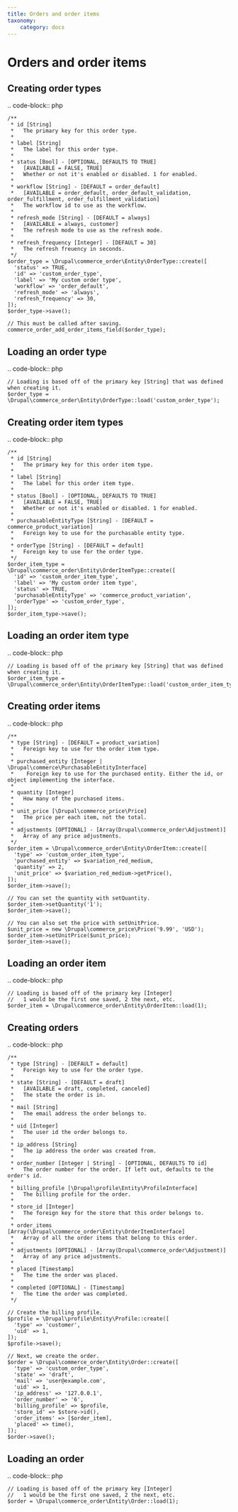 ```yaml
---
title: Orders and order items
taxonomy:
    category: docs
---
```


Orders and order items
======================

Creating order types
--------------------

.. code-block:: php

    /**
     * id [String]
     *   The primary key for this order type.
     *
     * label [String]
     *   The label for this order type.
     *
     * status [Bool] - [OPTIONAL, DEFAULTS TO TRUE]
     *   [AVAILABLE = FALSE, TRUE]
     *   Whether or not it's enabled or disabled. 1 for enabled.
     *
     * workflow [String] - [DEFAULT = order_default]
     *   [AVAILABLE = order_default, order_default_validation, order_fulfillment, order_fulfillment_validation]
     *   The workflow id to use as the workflow.
     *
     * refresh_mode [String] - [DEFAULT = always]
     *   [AVAILABLE = always, customer]
     *   The refresh mode to use as the refresh mode.
     *
     * refresh_frequency [Integer] - [DEFAULT = 30]
     *   The refresh freuency in seconds.
     */
    $order_type = \Drupal\commerce_order\Entity\OrderType::create([
      'status' => TRUE,
      'id' => 'custom_order_type',
      'label' => 'My custom order type',
      'workflow' => 'order_default',
      'refresh_mode' => 'always',
      'refresh_frequency' => 30,
    ]);
    $order_type->save();

    // This must be called after saving.
    commerce_order_add_order_items_field($order_type);


Loading an order type
---------------------

.. code-block:: php

    // Loading is based off of the primary key [String] that was defined when creating it.
    $order_type = \Drupal\commerce_order\Entity\OrderType::load('custom_order_type');

Creating order item types
-------------------------

.. code-block:: php

    /**
     * id [String]
     *   The primary key for this order item type.
     *
     * label [String]
     *   The label for this order item type.
     *
     * status [Bool] - [OPTIONAL, DEFAULTS TO TRUE]
     *   [AVAILABLE = FALSE, TRUE]
     *   Whether or not it's enabled or disabled. 1 for enabled.
     *
     * purchasableEntityType [String] - [DEFAULT = commerce_product_variation]
     *   Foreign key to use for the purchasable entity type.
     *
     * orderType [String] - [DEFAULT = default]
     *   Foreign key to use for the order type.
     */
    $order_item_type = \Drupal\commerce_order\Entity\OrderItemType::create([
      'id' => 'custom_order_item_type',
      'label' => 'My custom order item type',
      'status' => TRUE,
      'purchasableEntityType' => 'commerce_product_variation',
      'orderType' => 'custom_order_type',
    ]);
    $order_item_type->save();

Loading an order item type
--------------------------

.. code-block:: php

    // Loading is based off of the primary key [String] that was defined when creating it.
    $order_item_type = \Drupal\commerce_order\Entity\OrderItemType::load('custom_order_item_type');

Creating order items
--------------------

.. code-block:: php

    /**
     * type [String] - [DEFAULT = product_variation]
     *   Foreign key to use for the order item type.
     *
     * purchased_entity [Integer | \Drupal\commerce\PurchasableEntityInterface]
     *    Foreign key to use for the purchased entity. Either the id, or object implementing the interface.
     *
     * quantity [Integer]
     *   How many of the purchased items.
     *
     * unit_price [\Drupal\commerce_price\Price]
     *   The price per each item, not the total.
     *
     * adjustments [OPTIONAL] - [Array(Drupal\commerce_order\Adjustment)]
     *   Array of any price adjustments.
     */
    $order_item = \Drupal\commerce_order\Entity\OrderItem::create([
      'type' => 'custom_order_item_type',
      'purchased_entity' => $variation_red_medium,
      'quantity' => 2,
      'unit_price' => $variation_red_medium->getPrice(),
    ]);
    $order_item->save();

    // You can set the quantity with setQuantity.
    $order_item->setQuantity('1');
    $order_item->save();

    // You can also set the price with setUnitPrice.
    $unit_price = new \Drupal\commerce_price\Price('9.99', 'USD');
    $order_item->setUnitPrice($unit_price);
    $order_item->save();

Loading an order item
---------------------

.. code-block:: php

    // Loading is based off of the primary key [Integer]
    //   1 would be the first one saved, 2 the next, etc.
    $order_item = \Drupal\commerce_order\Entity\OrderItem::load(1);

Creating orders
---------------

.. code-block:: php

    /**
     * type [String] - [DEFAULT = default]
     *   Foreign key to use for the order type.
     *
     * state [String] - [DEFAULT = draft]
     *   [AVAILABLE = draft, completed, canceled]
     *   The state the order is in.
     *
     * mail [String]
     *   The email address the order belongs to.
     *
     * uid [Integer]
     *   The user id the order belongs to.
     *
     * ip_address [String]
     *   The ip address the order was created from.
     *
     * order_number [Integer | String] - [OPTIONAL, DEFAULTS TO id]
     *   The order number for the order. If left out, defaults to the order's id.
     *
     * billing_profile [\Drupal\profile\Entity\ProfileInterface]
     *   The billing profile for the order.
     *
     * store_id [Integer]
     *   The foreign key for the store that this order belongs to.
     *
     * order_items [Array(\Drupal\commerce_order\Entity\OrderItemInterface]
     *   Array of all the order items that belong to this order.
     *
     * adjustments [OPTIONAL] - [Array(Drupal\commerce_order\Adjustment)]
     *   Array of any price adjustments.
     *
     * placed [Timestamp]
     *   The time the order was placed.
     *
     * completed [OPTIONAL] - [Timestamp]
     *   The time the order was completed.
     */

    // Create the billing profile.
    $profile = \Drupal\profile\Entity\Profile::create([
      'type' => 'customer',
      'uid' => 1,
    ]);
    $profile->save();

    // Next, we create the order.
    $order = \Drupal\commerce_order\Entity\Order::create([
      'type' => 'custom_order_type',
      'state' => 'draft',
      'mail' => 'user@example.com',
      'uid' => 1,
      'ip_address' => '127.0.0.1',
      'order_number' => '6',
      'billing_profile' => $profile,
      'store_id' => $store->id(),
      'order_items' => [$order_item],
      'placed' => time(),
    ]);
    $order->save();

Loading an order
----------------

.. code-block:: php

    // Loading is based off of the primary key [Integer]
    //   1 would be the first one saved, 2 the next, etc.
    $order = \Drupal\commerce_order\Entity\Order::load(1);
